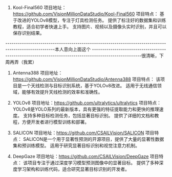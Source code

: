 1. Kool-Final560
项目地址：https://github.com/VisionMillionDataStudio/Kool-Final560
项目特点：
基于改进的YOLOv8模型，专注于灯具检测任务。
提供了标注好的数据集和训练教程，适合初学者快速上手。
支持图片、视频以及摄像头实时识别，并且可以保存识别结果。

------------------------------------------------------------------------------------------------------本人意向上面这个
------------------------------------------------------------------------------------------------------很清晰，下周再弄（我累）

1. Antenna388
项目地址：https://github.com/VisionMillionDataStudio/Antenna388
项目特点：
该项目是一个天线检测与目标识别系统，基于YOLOv8改进。
适用于无线通信领域，能够有效提升天线检测的效率和准确性。

1. YOLOv8
项目地址：https://github.com/ultralytics/ultralytics
项目特点：
YOLOv8是YOLO系列的最新版本，具有更强的特征提取能力和更快的推理速度。
支持多种目标检测任务，包括显著目标识别。
提供了详细的文档和教程，方便开发者进行模型训练和部署。

1. SALICON
项目地址：https://github.com/CSAILVision/SALICON
项目特点：
SALICON是一个用于显著性预测的开源项目，提供了大量的显著性数据集和预训练模型。
适用于研究显著目标识别和视觉注意力机制。

1. DeepGaze
项目地址：https://github.com/CSAILVision/DeepGaze
项目特点：
该项目专注于通过深度学习模型预测图像中的显著目标。
提供了多种深度学习架构和训练代码，适合研究显著目标识别的开发者。